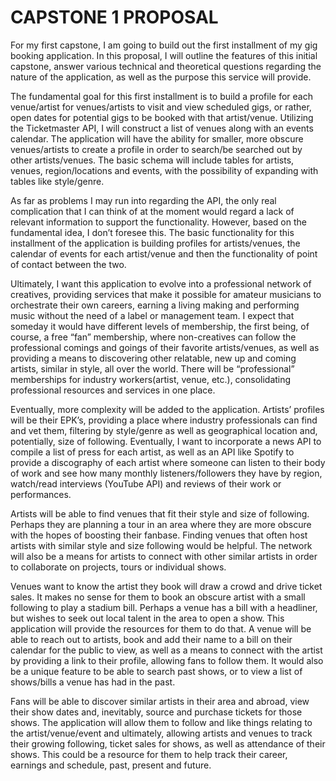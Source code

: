 # CAPSTONE 1 PROPOSAL

For my first capstone, I am going to build out the first installment of my gig booking application.    In this proposal, I will outline the features of this initial capstone, answer various technical and theoretical questions regarding the nature of the application, as well as the purpose this service will provide.

The fundamental goal for this first installment is to build a profile for each venue/artist for venues/artists to visit and view scheduled gigs, or rather, open dates for potential gigs to be booked with that artist/venue.  Utilizing the Ticketmaster API, I will construct a list of venues along with an events calendar.  The application will have the ability for smaller, more obscure venues/artists to create a profile in order to search/be searched out by other artists/venues.  The basic schema will include tables for artists, venues, region/locations and events, with the possibility of expanding with tables like style/genre.

As far as problems I may run into regarding the API, the only real complication that I can think of at the moment would regard a lack of relevant information to support the functionality.  However, based on the fundamental idea, I don’t foresee this.  The basic functionality for this installment of the application is building profiles for artists/venues, the calendar of events for each artist/venue and then the functionality of point of contact between the two.

Ultimately, I want this application to evolve into a professional network of creatives, providing services that make it possible for amateur musicians to orchestrate their own careers, earning a living making and performing music without the need of a label or management team.  I expect that someday it would have different levels of membership, the first being, of course, a free “fan” membership, where non-creatives can follow the professional comings and goings of their favorite artists/venues, as well as providing a means to discovering other relatable, new up and coming artists, similar in style, all over the world.  There will be “professional” memberships for industry workers(artist, venue, etc.), consolidating professional resources and services in one place.

Eventually, more complexity will be added to the application.  Artists’ profiles will be their EPK’s, providing a place where industry professionals can find and vet them, filtering by style/genre as well as geographical location and, potentially, size of following.  Eventually, I want to incorporate a news API to compile a list of press for each artist, as well as an API like Spotify to provide a discography of each artist where someone can listen to their body of work and see how many monthly listeners/followers they have by region, watch/read interviews (YouTube API) and reviews of their work or performances.   

Artists will be able to find venues that fit their style and size of following.  Perhaps they are planning a tour in an area where they are more obscure with the hopes of boosting their fanbase.  Finding venues that often host artists with similar style and size following would be helpful.  The network will also be a means for artists to connect with other similar artists in order to collaborate on projects, tours or individual shows.  

Venues want to know the artist they book will draw a crowd and drive ticket sales.  It makes no sense for them to book an obscure artist with a small following to play a stadium bill.  Perhaps a venue has a bill with a headliner, but wishes to seek out local talent in the area to open a show.  This application will provide the resources for them to do that.  A venue will be able to reach out to artists, book and add their name to a bill on their calendar for the public to view, as well as a means to connect with the artist by providing a link to their profile, allowing fans to follow them. It would also be a unique feature to be able to search past shows, or to view a list of shows/bills a venue has had in the past.

Fans will be able to discover similar artists in their area and abroad, view their show dates and, inevitably, source and purchase tickets for those shows.  The application will allow them to follow and like things relating to the artist/venue/event and ultimately, allowing artists and venues to track their growing following, ticket sales for shows, as well as attendance of their shows.  This could be a resource for them to help track their career, earnings and schedule, past, present and future.
